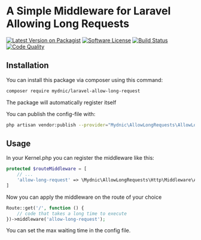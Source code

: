 # A Simple Middleware for Laravel Allowing Long Requests

[![Latest Version on Packagist](https://img.shields.io/packagist/v/mydnic/laravel-allow-long-request.svg)](https://packagist.org/packages/mydnic/laravel-allow-long-request)
[![Software License](https://img.shields.io/badge/license-MIT-brightgreen.svg)](LICENSE)
[![Build Status](https://img.shields.io/travis/com/mydnic/laravel-allow-long-request.svg)](https://travis-ci.com/mydnic/laravel-allow-long-request)
[![Code Quality](https://img.shields.io/scrutinizer/g/mydnic/laravel-allow-long-request.svg)](https://scrutinizer-ci.com/g/mydnic/laravel-allow-long-request/)

## Installation

You can install this package via composer using this command:

```bash
composer require mydnic/laravel-allow-long-request
```

The package will automatically register itself

You can publish the config-file with:

```bash
php artisan vendor:publish --provider="Mydnic\AllowLongRequests\AllowLongRequestsServiceProvider" --tag="config"
```

## Usage

In your Kernel.php you can register the middleware like this:

```php
protected $routeMiddleware = [
    // ...
    'allow-long-request' => \Mydnic\AllowLongRequests\Http\Middleware\AllowLongRequests::class,
]
```

Now you can apply the middleware on the route of your choice

```php
Route::get('/', function () {
    // code that takes a long time to execute
})->middleware('allow-long-request');
```

You can set the max waiting time in the config file.
